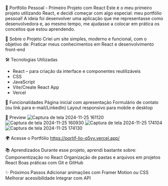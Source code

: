 
🌟 Portfólio Pessoal - Primeiro Projeto com React
Este é o meu primeiro projeto utilizando React, e decidi começar com algo especial: meu portfólio pessoal! A ideia foi desenvolver uma aplicação que me representasse como desenvolvedora e, ao mesmo tempo, me ajudasse a colocar em prática os conceitos que estou aprendendo.

🚀 Sobre o Projeto
Criei um site simples, moderno e funcional, com o objetivo de:
Praticar meus conhecimentos em React e desenvolvimento front-end

🛠️ Tecnologias Utilizadas
- React – para criação da interface e componentes reutilizáveis
- CSS
- JavaScript
- Vite/Create React App 
- Vercel

🎯 Funcionalidades
Página inicial com apresentação
Formulário de contato (ou link para e-mail/LinkedIn)
Layout responsivo para mobile e desktop

📸 Preview
![Captura de tela 2024-11-25 161120](https://github.com/user-attachments/img/d3814e32-e0cf-42e9-952d-a10f881cbf17)
![Captura de tela 2024-11-25 160930](https://github.com/user-attachments/assets/66637b05-b79c-4d8e-be36-b49b273f0b73)
![Captura de tela 2024-11-25 174104](https://github.com/user-attachments/assets/f5984264-5496-4a71-8f82-7593576a9fb6)
![Captura de tela 2024-11-25 174130](https://github.com/user-attachments/assets/b71eaecf-2561-4375-a590-3ee925ec9050)

🌍 Acesse o Portfólio
https://portif-lio-q5yy.vercel.app/

📚 Aprendizados
Durante esse projeto, aprendi bastante sobre:
Componentização no React
Organização de pastas e arquivos em projetos React
Boas práticas com Git e GitHub

✨ Próximos Passos
Adicionar animações com Framer Motion ou CSS
Melhorar acessibilidade
Integrar com API


